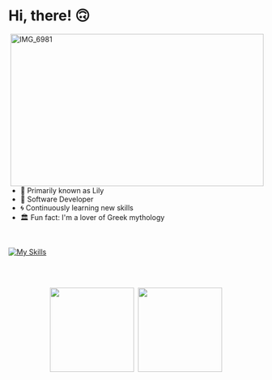 # Hi, there! 🙃

<img src="https://github.com/user-attachments/assets/602a72ba-da6a-4369-8ef8-1e30f25f9759" alt="IMG_6981" align="right" width=500 height=300/>

- 🩷 Primarily known as Lily
- 🐛 Software Developer
- 🌀 Continuously learning new skills
- 🏛️ Fun fact: I'm a lover of Greek mythology

<br>

[![My Skills](https://skillicons.dev/icons?i=cs,django,docker,dotnet,flask,postgresql,postman,python&perline=4)](https://skillicons.dev)

<br>
<br>
<p align="center">
<img height="166em" src="https://github-readme-stats.vercel.app/api?username=liviadfsilva&custom_title=GitHub%20Stats&rank_icon=github&show_icons=true&count_private=true&hide=issues&title_color=FEBBCC&icon_color=FFF5F0&text_color=9198a1&bg_color=0d1117"/>&nbsp;
    <img height="166em" src="https://github-readme-stats.vercel.app/api/top-langs/?username=liviadfsilva&hide=css&layout=compact&langs_count=6&count_private=true&title_color=FEBBCC&icon_color=4682B4&text_color=9198a1&bg_color=0d1117"/>
</p>
<!---
liviadfsilva/liviadfsilva is a ✨ special ✨ repository because its `README.md` (this file) appears on your GitHub profile.
You can click the Preview link to take a look at your changes.
--->
